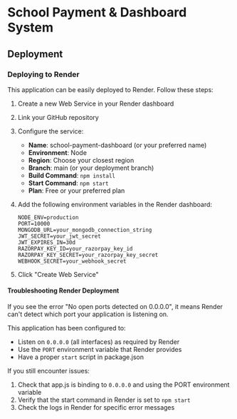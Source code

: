 # School Payment & Dashboard System

## Deployment

### Deploying to Render

This application can be easily deployed to Render. Follow these steps:

1. Create a new Web Service in your Render dashboard
2. Link your GitHub repository
3. Configure the service:

   - **Name**: school-payment-dashboard (or your preferred name)
   - **Environment**: Node
   - **Region**: Choose your closest region
   - **Branch**: main (or your deployment branch)
   - **Build Command**: `npm install`
   - **Start Command**: `npm start`
   - **Plan**: Free or your preferred plan

4. Add the following environment variables in the Render dashboard:

   ```
   NODE_ENV=production
   PORT=10000
   MONGODB_URL=your_mongodb_connection_string
   JWT_SECRET=your_jwt_secret
   JWT_EXPIRES_IN=30d
   RAZORPAY_KEY_ID=your_razorpay_key_id
   RAZORPAY_KEY_SECRET=your_razorpay_key_secret
   WEBHOOK_SECRET=your_webhook_secret
   ```

5. Click "Create Web Service"

#### Troubleshooting Render Deployment

If you see the error "No open ports detected on 0.0.0.0", it means Render can't detect which port your application is listening on.

This application has been configured to:

- Listen on `0.0.0.0` (all interfaces) as required by Render
- Use the `PORT` environment variable that Render provides
- Have a proper `start` script in package.json

If you still encounter issues:

1. Check that app.js is binding to `0.0.0.0` and using the PORT environment variable
2. Verify that the start command in Render is set to `npm start`
3. Check the logs in Render for specific error messages
